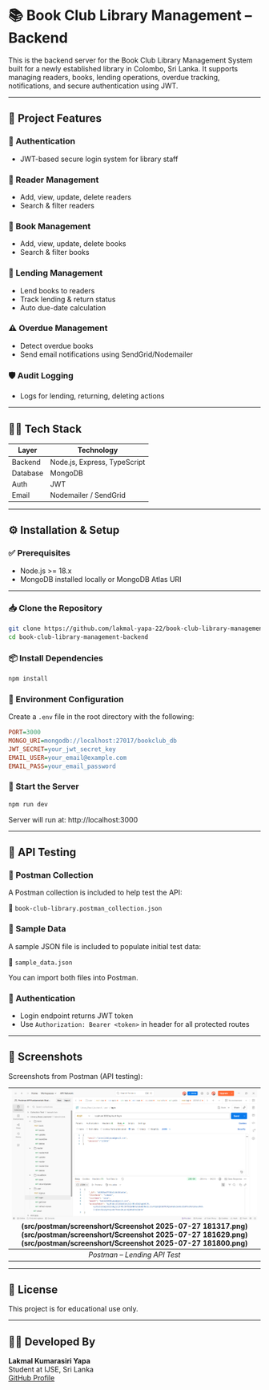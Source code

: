 # 📚 Book Club Library Management – Backend

This is the backend server for the Book Club Library Management System built for a newly established library in Colombo, Sri Lanka. It supports managing readers, books, lending operations, overdue tracking, notifications, and secure authentication using JWT.

---

## 📌 Project Features

### 🔐 Authentication
- JWT-based secure login system for library staff

### 👤 Reader Management
- Add, view, update, delete readers
- Search & filter readers

### 📘 Book Management
- Add, view, update, delete books
- Search & filter books

### 📖 Lending Management
- Lend books to readers
- Track lending & return status
- Auto due-date calculation

### ⚠️ Overdue Management
- Detect overdue books
- Send email notifications using SendGrid/Nodemailer

### 🛡️ Audit Logging
- Logs for lending, returning, deleting actions

---

## 🧑‍💻 Tech Stack

| Layer       | Technology                  |
|-------------|------------------------------|
| Backend     | Node.js, Express, TypeScript |
| Database    | MongoDB                      |
| Auth        | JWT                          |
| Email       | Nodemailer / SendGrid        |

---

## ⚙️ Installation & Setup

### ✅ Prerequisites
- Node.js >= 18.x
- MongoDB installed locally or MongoDB Atlas URI

---

### 📥 Clone the Repository
```bash
git clone https://github.com/lakmal-yapa-22/book-club-library-management-backend.git
cd book-club-library-management-backend
```

### 📦 Install Dependencies
```bash
npm install
```

### 🧪 Environment Configuration
Create a `.env` file in the root directory with the following:

```ini
PORT=3000
MONGO_URI=mongodb://localhost:27017/bookclub_db
JWT_SECRET=your_jwt_secret_key
EMAIL_USER=your_email@example.com
EMAIL_PASS=your_email_password
```

### 🚀 Start the Server
```bash
npm run dev
```
Server will run at: http://localhost:3000

---

## 🧪 API Testing

### 🔗 Postman Collection
A Postman collection is included to help test the API:

📁 `book-club-library.postman_collection.json`

### 🔄 Sample Data
A sample JSON file is included to populate initial test data:

📁 `sample_data.json`

You can import both files into Postman.

### 🔐 Authentication
- Login endpoint returns JWT token
- Use `Authorization: Bearer <token>` in header for all protected routes

---

## 📸 Screenshots

Screenshots from Postman (API testing):

| ![Postman](src/postman/screenshort/Screenshot%202025-07-27%20181240.png) (src/postman/screenshort/Screenshot 2025-07-27 181317.png)(src/postman/screenshort/Screenshot 2025-07-27 181629.png)(src/postman/screenshort/Screenshot 2025-07-27 181800.png) |
|:--:|
| *Postman – Lending API Test* |


---

## 📝 License
This project is for educational use only.

---

## 👨‍💻 Developed By
**Lakmal Kumarasiri Yapa**  
Student at IJSE, Sri Lanka  
[GitHub Profile](https://github.com/lakmal-yapa-22)
